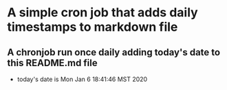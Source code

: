 A simple cron job that adds daily timestamps to markdown file
============================================================
## A chronjob run once daily adding today's date to this README.md file
* today's date is Mon Jan  6 18:41:46 MST 2020
